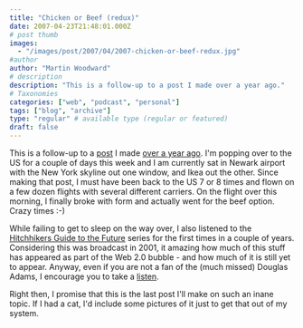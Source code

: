 ```yaml
---
title: "Chicken or Beef (redux)"
date: 2007-04-23T21:48:01.000Z
# post thumb
images:
  - "/images/post/2007/04/2007-chicken-or-beef-redux.jpg"
#author
author: "Martin Woodward"
# description
description: "This is a follow-up to a post I made over a year ago."
# Taxonomies
categories: ["web", "podcast", "personal"]
tags: ["blog", "archive"]
type: "regular" # available type (regular or featured)
draft: false
---
```


This is a follow-up to a [post](http://www.woodwardweb.com/personal/000171.html) I made [over a year ago](http://www.woodwardweb.com/personal/000171.html). I'm popping over to the US for a couple of days this week and I am currently sat in Newark airport with the New York skyline out one window, and Ikea out the other. Since making that post, I must have been back to the US 7 or 8 times and flown on a few dozen flights with several different carriers. On the flight over this morning, I finally broke with form and actually went for the beef option. Crazy times :-)

While failing to get to sleep on the way over, I also listened to the [Hitchhikers Guide to the Future](http://www.bbc.co.uk/radio4/hhgttf/) series for the first times in a couple of years. Considering this was broadcast in 2001, it amazing how much of this stuff has appeared as part of the Web 2.0 bubble - and how much of it is still yet to appear. Anyway, even if you are not a fan of the (much missed) Douglas Adams, I encourage you to take a [listen](http://www.bbc.co.uk/radio4/hhgttf/).

Right then, I promise that this is the last post I'll make on such an inane topic. If I had a cat, I'd include some pictures of it just to get that out of my system.
